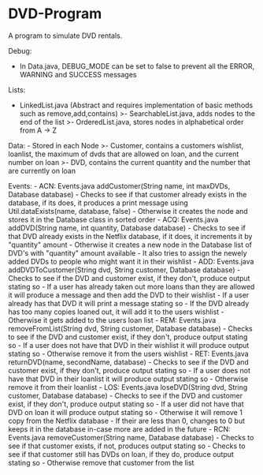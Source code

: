 # DVD-Program
A program to simulate DVD rentals.

Debug:
- In Data.java, DEBUG_MODE can be set to false to prevent all the ERROR, WARNING and SUCCESS messages

Lists:
- LinkedList.java (Abstract and requires implementation of basic methods such as remove,add,contains)
		>- SearchableList.java, adds nodes to the end of the list
		>- OrderedList.java, stores nodes in alphabetical order from A -> Z
		
Data:
	- Stored in each Node
		>- Customer, contains a customers wishlist, loanlist, the maximum of dvds that are allowed on loan, and the current number on loan
		>- DVD, contains the current quantity and the number that are currently on loan


Events:
	- ACN: Events.java addCustomer(String name, int maxDVDs, Database database)
		- Checks to see if that customer already exists in the database, if its does, it produces a print message using Util.dataExists(name, database, false)
		- Otherwise it creates the node and stores it in the Database class in sorted order
	- ACQ: Events.java addDVD(String name, int quantity, Database database)
		- Checks to see if that DVD already exists in the Netflix database, if it does, it increments it by "quantity" amount
		- Otherwise it creates a new node in the Database list of DVD's with "quantity" amount available
		- It also tries to assign the newely added DVDs to people who might want it in their wishlist
	- ADD: Events.java addDVDToCustomer(String dvd, String customer, Database database)
		- Checks to see if the DVD and customer exist, if they don't, produce output stating so
		- If a user has already taken out more loans than they are allowed it will produce a message and then add the DVD to their wishlist
		- If a user already has that DVD it will print a message stating so
		- If the DVD already has too many copies loaned out, it will add it to the users wishlist
		- Otherwise it gets added to the users loan list
	- REM: Events.java removeFromList(String dvd, String customer, Database database)
		- Checks to see if the DVD and customer exist, if they don't, produce output stating so
		- If a user does not have that DVD in their wishlist it will produce output stating so
		- Otherwise remove it from the users wishlist
	- RET: Events.java returnDVD(name, secondName, database)
		- Checks to see if the DVD and customer exist, if they don't, produce output stating so
		- If a user does not have that DVD in their loanlist it will produce output stating so
		- Otherwise remove it from their loanlist
	- LOS: Events.java loseDVD(String dvd, String customer, Database database)
		- Checks to see if the DVD and customer exist, if they don't, produce output stating so
		- If a user did not have that DVD on loan it will produce output stating so
		- Otherwise it will remove 1 copy from the Netflix database
			- If their are less than 0, changes to 0 but keeps it in the database in-case more are added in the future
	- RCN: Events.java removeCustomer(String name, Database database)
		- Checks to see if that customer exists, if not, produces output stating so
		- Checks to see if that customer still has DVDs on loan, if they do, produce output stating so
		- Otherwise remove that customer from the list
